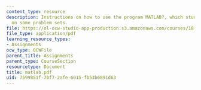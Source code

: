 ```yaml
---
content_type: resource
description: Instructions on how to use the program MATLAB?, which students must use
  on some problem sets.
file: https://ol-ocw-studio-app-production.s3.amazonaws.com/courses/18-02-multivariable-calculus-fall-2007/7599851f7bf72afe6015fb53b6891d63_matlab.pdf
file_type: application/pdf
learning_resource_types:
- Assignments
ocw_type: OCWFile
parent_title: Assignments
parent_type: CourseSection
resourcetype: Document
title: matlab.pdf
uid: 7599851f-7bf7-2afe-6015-fb53b6891d63
---
```

